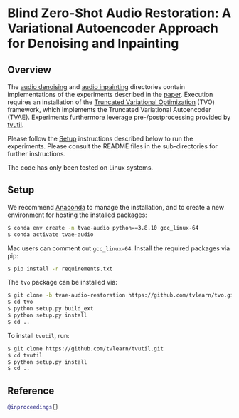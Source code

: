 # Blind Zero-Shot Audio Restoration: A Variational Autoencoder Approach for Denoising and Inpainting

## Overview 
The [audio denoising](./audio_denoising) and [audio inpainting](./audio_inpainting) directories contain implementations of the experiments described in the [paper](). Execution requires an installation of the [Truncated Variational Optimization](https://github.com/tvlearn/tvo) (TVO) framework, which implements the Truncated Variational Autoencoder (TVAE). Experiments furthermore leverage pre-/postprocessing provided by [tvutil](https://github.com/tvlearn/tvutil).

Please follow the [Setup](#setup) instructions described below to run the experiments. Please consult the README files in the sub-directories for further instructions.

The code has only been tested on Linux systems.

## Setup
We recommend [Anaconda](https://www.anaconda.com/) to manage the installation, and to create a new environment for hosting the installed packages:

```bash
$ conda env create -n tvae-audio python==3.8.10 gcc_linux-64 
$ conda activate tvae-audio
```
Mac users can comment out ```gcc_linux-64```. 
Install the required packages via pip:

```bash
$ pip install -r requirements.txt
```

The `tvo` package can be installed via:

```bash
$ git clone -b tvae-audio-restoration https://github.com/tvlearn/tvo.git
$ cd tvo
$ python setup.py build_ext
$ python setup.py install
$ cd ..
```

To install `tvutil`, run:

```bash
$ git clone https://github.com/tvlearn/tvutil.git
$ cd tvutil
$ python setup.py install
$ cd ..
```

## Reference

```bibtex
@inproceedings{}
```
